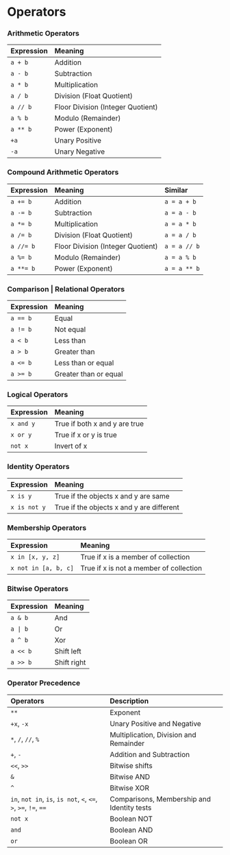 # **Operators**

### **Arithmetic Operators**

**Expression** | **Meaning** 
:--- | :---
`a + b` | Addition
`a - b` | Subtraction
`a * b` | Multiplication
`a / b` | Division (Float Quotient)
`a // b` | Floor Division (Integer Quotient)
`a % b` | Modulo (Remainder)
`a ** b` | Power (Exponent)
`+a` | Unary Positive
`-a` | Unary Negative

### **Compound Arithmetic Operators**
Expression | Meaning | Similar
:--- | :--- | :---
`a += b` | Addition | `a = a + b`
`a -= b` | Subtraction | `a = a - b`
`a *= b` | Multiplication | `a = a * b`
`a /= b` | Division (Float Quotient) | `a = a / b`
`a //= b` | Floor Division (Integer Quotient) | `a = a // b`
`a %= b` | Modulo (Remainder) | `a = a % b`
`a **= b` | Power (Exponent) | `a = a ** b`

### **Comparison | Relational Operators**
**Expression** | **Meaning** 
:--- | :---
`a == b` | Equal
`a != b` | Not equal
`a < b` | Less than
`a > b` | Greater than
`a <= b` | Less than or equal
`a >= b` | Greater than or equal

### **Logical Operators** 
**Expression** | **Meaning** 
:--- | :---
`x and y` | True if both x and y are true
`x or y` | True if x or y is true
`not x` | Invert of x

### **Identity Operators**
**Expression** | **Meaning** 
:--- | :---
`x is y` | True if the objects x and y are same
`x is not y` | True if the objects x and y are different

### **Membership Operators** 
**Expression** | **Meaning** 
:--- | :---
`x in [x, y, z]` | True if x is a member of collection 
`x not in [a, b, c]` | True if x is not a member of collection

### **Bitwise Operators**
**Expression** | **Meaning** 
:--- | :---
`a & b` | And
`a \| b` | Or
`a ^ b` | Xor
`a << b` | Shift left
`a >> b` | Shift right

### **Operator Precedence**
**Operators** | **Description**
:--- | :---
`**` | Exponent
`+x`, `-x` | Unary Positive and Negative
`*`, `/`, `//`, `%` | Multiplication, Division and Remainder
`+`, `-` | Addition and Subtraction
`<<`, `>>` | Bitwise shifts
`&` | Bitwise AND 
`^` | Bitwise XOR
`in`, `not in`, `is`, `is not`, `<`, `<=`, `>`, `>=`, `!=`, `==` | Comparisons, Membership and Identity tests
`not x` | Boolean NOT
`and` | Boolean AND
`or` | Boolean OR
